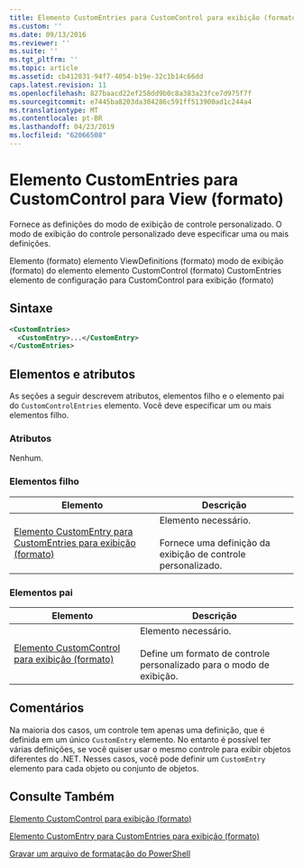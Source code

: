 ```yaml
---
title: Elemento CustomEntries para CustomControl para exibição (formato) | Microsoft Docs
ms.custom: ''
ms.date: 09/13/2016
ms.reviewer: ''
ms.suite: ''
ms.tgt_pltfrm: ''
ms.topic: article
ms.assetid: cb412831-94f7-4054-b19e-32c1b14c66dd
caps.latest.revision: 11
ms.openlocfilehash: 827baacd22ef258dd9b0c8a383a23fce7d975f7f
ms.sourcegitcommit: e7445ba8203da304286c591ff513900ad1c244a4
ms.translationtype: MT
ms.contentlocale: pt-BR
ms.lasthandoff: 04/23/2019
ms.locfileid: "62066508"
---
```

# <a name="customentries-element-for-customcontrol-for-view-format"></a>Elemento CustomEntries para CustomControl para View (formato)

Fornece as definições do modo de exibição de controle personalizado. O modo de exibição do controle personalizado deve especificar uma ou mais definições.

Elemento (formato) elemento ViewDefinitions (formato) modo de exibição (formato) do elemento elemento CustomControl (formato) CustomEntries elemento de configuração para CustomControl para exibição (formato)

## <a name="syntax"></a>Sintaxe

```xml
<CustomEntries>
  <CustomEntry>...</CustomEntry>
</CustomEntries>
```

## <a name="attributes-and-elements"></a>Elementos e atributos

As seções a seguir descrevem atributos, elementos filho e o elemento pai do `CustomControlEntries` elemento. Você deve especificar um ou mais elementos filho.

### <a name="attributes"></a>Atributos

Nenhum.

### <a name="child-elements"></a>Elementos filho

|Elemento|Descrição|
|-------------|-----------------|
|[Elemento CustomEntry para CustomEntries para exibição (formato)](./customentry-element-for-customentries-for-customcontrol-for-view-format.md)|Elemento necessário.<br /><br /> Fornece uma definição da exibição de controle personalizado.|

### <a name="parent-elements"></a>Elementos pai

|Elemento|Descrição|
|-------------|-----------------|
|[Elemento CustomControl para exibição (formato)](./customcontrol-element-for-view-format.md)|Elemento necessário.<br /><br /> Define um formato de controle personalizado para o modo de exibição.|

## <a name="remarks"></a>Comentários

Na maioria dos casos, um controle tem apenas uma definição, que é definida em um único `CustomEntry` elemento. No entanto é possível ter várias definições, se você quiser usar o mesmo controle para exibir objetos diferentes do .NET. Nesses casos, você pode definir um `CustomEntry` elemento para cada objeto ou conjunto de objetos.

## <a name="see-also"></a>Consulte Também

[Elemento CustomControl para exibição (formato)](./customcontrol-element-for-view-format.md)

[Elemento CustomEntry para CustomEntries para exibição (formato)](./customentry-element-for-customentries-for-customcontrol-for-view-format.md)

[Gravar um arquivo de formatação do PowerShell](./writing-a-powershell-formatting-file.md)
